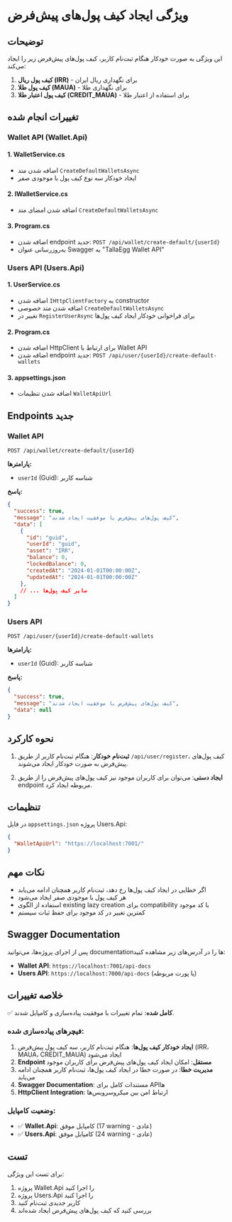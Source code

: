 # ویژگی ایجاد کیف پول‌های پیش‌فرض

## توضیحات

این ویژگی به صورت خودکار هنگام ثبت‌نام کاربر، کیف پول‌های پیش‌فرض زیر را ایجاد می‌کند:

1. **کیف پول ریال (IRR)** - برای نگهداری ریال ایران
2. **کیف پول طلا (MAUA)** - برای نگهداری طلا 
3. **کیف پول اعتبار طلا (CREDIT_MAUA)** - برای استفاده از اعتبار طلا

## تغییرات انجام شده

### Wallet API (Wallet.Api)

#### 1. WalletService.cs
- اضافه شدن متد `CreateDefaultWalletsAsync`
- ایجاد خودکار سه نوع کیف پول با موجودی صفر

#### 2. IWalletService.cs
- اضافه شدن امضای متد `CreateDefaultWalletsAsync`

#### 3. Program.cs
- اضافه شدن endpoint جدید: `POST /api/wallet/create-default/{userId}`
- به‌روزرسانی عنوان Swagger به "TallaEgg Wallet API"

### Users API (Users.Api)

#### 1. UserService.cs
- اضافه شدن `IHttpClientFactory` به constructor
- اضافه شدن متد خصوصی `CreateDefaultWalletsAsync`
- تغییر در `RegisterUserAsync` برای فراخوانی خودکار ایجاد کیف پول‌ها

#### 2. Program.cs
- اضافه شدن HttpClient برای ارتباط با Wallet API
- اضافه شدن endpoint جدید: `POST /api/user/{userId}/create-default-wallets`

#### 3. appsettings.json
- اضافه شدن تنظیمات `WalletApiUrl`

## Endpoints جدید

### Wallet API

```http
POST /api/wallet/create-default/{userId}
```

**پارامترها:**
- `userId` (Guid): شناسه کاربر

**پاسخ:**
```json
{
  "success": true,
  "message": "کیف پول‌های پیش‌فرض با موفقیت ایجاد شدند",
  "data": [
    {
      "id": "guid",
      "userId": "guid", 
      "asset": "IRR",
      "balance": 0,
      "lockedBalance": 0,
      "createdAt": "2024-01-01T00:00:00Z",
      "updatedAt": "2024-01-01T00:00:00Z"
    },
    // ... سایر کیف پول‌ها
  ]
}
```

### Users API

```http
POST /api/user/{userId}/create-default-wallets
```

**پارامترها:**
- `userId` (Guid): شناسه کاربر

**پاسخ:**
```json
{
  "success": true,
  "message": "کیف پول‌های پیش‌فرض با موفقیت ایجاد شدند",
  "data": null
}
```

## نحوه کارکرد

1. **ثبت‌نام خودکار**: هنگام ثبت‌نام کاربر از طریق `/api/user/register`، کیف پول‌های پیش‌فرض به صورت خودکار ایجاد می‌شوند.

2. **ایجاد دستی**: می‌توان برای کاربران موجود نیز کیف پول‌های پیش‌فرض را از طریق endpoint مربوطه ایجاد کرد.

## تنظیمات

در فایل `appsettings.json` پروژه Users.Api:

```json
{
  "WalletApiUrl": "https://localhost:7001/"
}
```

## نکات مهم

- اگر خطایی در ایجاد کیف پول‌ها رخ دهد، ثبت‌نام کاربر همچنان ادامه می‌یابد
- هر کیف پول با موجودی صفر ایجاد می‌شود
- استفاده از الگوی existing lazy creation برای compatibility با کد موجود
- کمترین تغییر در کد موجود برای حفظ ثبات سیستم

## Swagger Documentation

پس از اجرای پروژه‌ها، می‌توانید documentationها را در آدرس‌های زیر مشاهده کنید:

- **Wallet API**: `https://localhost:7001/api-docs`
- **Users API**: `https://localhost:7000/api-docs` (یا پورت مربوطه)

## خلاصه تغییرات

✅ **کامل شده**: تمام تغییرات با موفقیت پیاده‌سازی و کامپایل شدند.

### فیچرهای پیاده‌سازی شده:

1. **ایجاد خودکار کیف پول‌ها**: هنگام ثبت‌نام کاربر، سه کیف پول پیش‌فرض (IRR، MAUA، CREDIT_MAUA) ایجاد می‌شود
2. **Endpoint مستقل**: امکان ایجاد کیف پول‌های پیش‌فرض برای کاربران موجود
3. **مدیریت خطا**: در صورت خطا در ایجاد کیف پول‌ها، ثبت‌نام کاربر همچنان ادامه می‌یابد
4. **Swagger Documentation**: مستندات کامل برای APIها
5. **HttpClient Integration**: ارتباط امن بین میکروسرویس‌ها

### وضعیت کامپایل:
- ✅ **Wallet.Api**: کامپایل موفق (17 warning - عادی)
- ✅ **Users.Api**: کامپایل موفق (24 warning - عادی)

## تست

برای تست این ویژگی:

1. پروژه Wallet.Api را اجرا کنید
2. پروژه Users.Api را اجرا کنید  
3. کاربر جدیدی ثبت‌نام کنید
4. بررسی کنید که کیف پول‌های پیش‌فرض ایجاد شده‌اند
